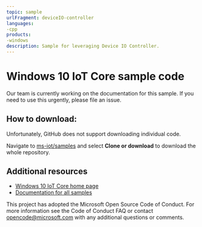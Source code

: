 ```yaml
---
topic: sample
urlFragment: deviceIO-controller
languages:
-cpp
products:
-windows
description: Sample for leveraging Device IO Controller.
---
```


Windows 10 IoT Core sample code
===============

Our team is currently working on the documentation for this sample. If you need to use this urgently, please file an issue. 

## How to download:

Unfortunately, GitHub does not support downloading individual code. 

Navigate to [ms-iot/samples](https://github.com/ms-iot/samples) and select **Clone or download** to download the whole repository.


## Additional resources
* [Windows 10 IoT Core home page](https://developer.microsoft.com/en-us/windows/iot/)
* [Documentation for all samples](https://developer.microsoft.com/en-us/windows/iot/samples)

This project has adopted the Microsoft Open Source Code of Conduct. For more information see the Code of Conduct FAQ or contact opencode@microsoft.com with any additional questions or comments.
